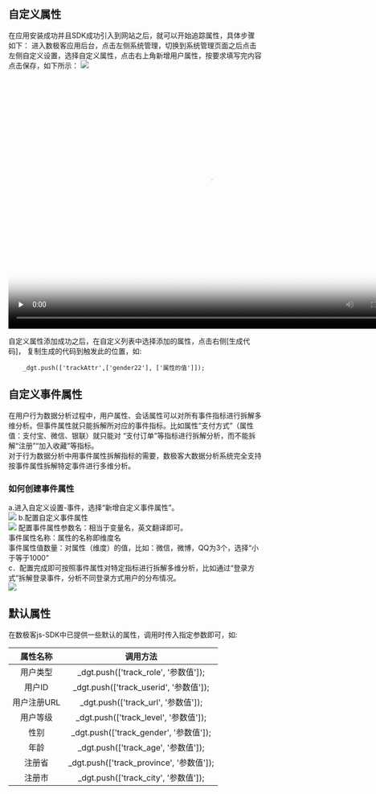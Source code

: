 ## 自定义属性  
在应用安装成功并且SDK成功引入到网站之后，就可以开始追踪属性，具体步骤如下： 进入数极客应用后台，点击左侧系统管理，切换到系统管理页面之后点击左侧自定义设置，选择自定义属性，点击右上角新增用户属性，按要求填写完内容点击保存，如下所示： 
![](http://www.shujike.com/images/attr.jpg)  

<video id="video" controls="" preload="none" style="width:800px;height:500px"  poster="http://www.shujike.com/images/attr.jpg">
<source id="mp4" src="http://www.shujike.com/docsimg/自定义属性.mp4";
width = "600" height = "300" alt="自定义属性" align=center
type="video/mp4">
</video>

自定义属性添加成功之后，在自定义列表中选择添加的属性，点击右侧[生成代码]， 复制生成的代码到触发此的位置，如:  

        _dgt.push(['trackAttr',['gender22'], ['属性的值']]);

## 自定义事件属性
在用户行为数据分析过程中，用户属性、会话属性可以对所有事件指标进行拆解多维分析。但事件属性就只能拆解所对应的事件指标。比如属性“支付方式”（属性值：支付宝、微信、银联）就只能对 “支付订单”等指标进行拆解分析，而不能拆解“注册”“加入收藏”等指标。  
对于行为数据分析中用事件属性拆解指标的需要，数极客大数据分析系统完全支持按事件属性拆解特定事件进行多维分析。  
### 如何创建事件属性
a.进入自定义设置-事件，选择“新增自定义事件属性”。  
![](http://www.shujike.com/docsimg/事件属性1.png)
b.配置自定义事件属性  
![](http://www.shujike.com/docsimg/事件属性2.png)
配置事件属性参数名：相当于变量名，英文翻译即可。  
事件属性名称：属性的名称即维度名  
事件属性值数量：对属性（维度）的值，比如：微信，微博，QQ为3个，选择“小于等于1000”  
c．配置完成即可按照事件属性对特定指标进行拆解多维分析，比如通过“登录方式”拆解登录事件，分析不同登录方式用户的分布情况。  
![](http://www.shujike.com/docsimg/事件属性3.png)
## 默认属性  
在数极客js-SDK中已提供一些默认的属性，调用时传入指定参数即可，如:  

| 属性名称 | 调用方法 |
| :-------------: |:-------------:|
|用户类型|	_dgt.push(['track_role', '参数值']);|
|用户ID|	_dgt.push(['track_userid', '参数值']);|
|用户注册URL|	_dgt.push(['track_url', '参数值']);|
|用户等级|	_dgt.push(['track_level', '参数值']);|
|性别|	_dgt.push(['track_gender', '参数值']);|
|年龄|	_dgt.push(['track_age', '参数值']);|
|注册省|	_dgt.push(['track_province', '参数值']);|
|注册市|	_dgt.push(['track_city', '参数值']);|

